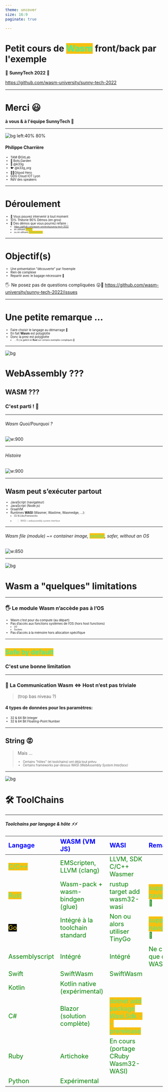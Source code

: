 ```yaml
---
theme: uncover
size: 16:9
paginate: true

---
```

<style scoped>
  mark {
    background-color: #942EC1;
    color: #FFFFFF;
  }
</style>
# Petit cours de <mark>Wasm</mark> front/back par l'exemple

🦩 **SunnyTech 2022** 🦩

https://github.com/wasm-university/sunny-tech-2022

---
# Merci 😃

**à vous & à l'équipe SunnyTech 🥰**

---

![bg left:40% 80%](pictures/k33g.png)

#### Philippe Charrière

- TAM @GitLab
- 🤖 Bots.Garden
- 🦊 @k33g
- 🐦 @k33g_org
- 🍊🦸Gitpod Hero
- GDG Cloud IOT Lyon
- RdV des speakers

---
# Déroulement

- 👋 Vous pouvez intervenir à tout moment
- 10% Théorie 90% Démos (en gros)
- 🚀 Des démos que vous pourrez refaire :
  - https://github.com/wasm-university/sunny-tech-2022
  - en utilisant <mark>Gitpod</mark>
  - ou en utilisant <mark>DevContainer</mark>

---
# Objectif(s)

- Une présentation "découverte" par l’exemple
- Rien de complexe
- Repartir avec le bagage nécessaire 🧳

🖐️ Ne posez pas de questions compliquées 😛🙏
https://github.com/wasm-university/sunny-tech-2022/issues

---
# Une petite remarque ...

- Faire choisir le langage au démarrage 🤔
- En fait **Wasm** est polyglotte
- Donc la prez est polyglotte
  - ... Et j'ai galéré en **Rust** sur certains exemples compliqués 🥵

---
![bg](#F0EA71)
# WebAssembly ???

## WASM ???
### C'est parti ! 🚀

---
###### Wasm Quoi/Pourquoi ?

![w:900](pictures/wasm-01.jpeg)

---
###### Histoire

![w:900](pictures/wasm-02.jpeg)

---

## Wasm peut s’exécuter partout

- JavaScript (navigateur)
- JavaScript (Node.js)
- GraalVM
- Runtimes **WASI** (Wasmer, Wastime, Wasmedge, …):
  - *CLI & Libs/Frameworks*
  - > WASI = webassembly system interface

---

###### Wasm file (module) ~= container image, <mark>smaller</mark>, safer, without an OS

![w:850](pictures/wasm-03.jpeg)


<!-- la portabilité de wasm dépend de l'hôte
l'hôte exporte des fonctions (utilisable par le module qui les importe)
le module exporte des fonctions utilisables par l'hôte
-->

---
![bg](#C4D8F8)
# Wasm a "quelques" limitations

---

### 🖐️ Le module Wasm n’accède pas à l’OS

- Wasm c’est pour du compute (au départ)
- Pas d’accès aux fonctions systèmes de l’OS (hors host functions)
  - I/O
  - Sockets
- Pas d’accès à la mémoire hors allocation spécifique
<!-- vérifier cette partie -->

---

## <mark>Safe by default</mark>

### C'est une bonne limitation

---
### 📣 La Communication Wasm <=> Host  n’est pas triviale
> (trop bas niveau ?)

#### 4 types de données pour les paramètres:

  - 32 & 64 Bit Integer
  - 32 & 64 Bit Floating-Point Number

---
## String 😡

> Mais ...
> - Certains "hôtes" (et toolchains) ont déjà tout prévu
> - Certains frameworks par-dessus WASI *(WebAssembly System Interface)*

---

![bg](#B8F6C5)
# 🛠 ToolChains

---
##### Toolchains par langage & hôte ⚡️⚡️

<style scoped>
table {
    height: 80%;
    width: 100%;
    font-size: 20px;
    color: green;
}
th {
    color: blue;
}
mark {
  background-color: #EFD217;
  color: #000000;
}
mark-bis {
  background-color: #000000;
  color: #EFD217;
}
</style>

Langage         | WASM (VM JS)                    | WASI                                     | Remarks
:---------------|:--------------------------------|:-----------------------------------------|:--------
<mark>C/C++ </mark>          | EMScripten, LLVM (clang)        | LLVM, SDK C/C++ Wasmer                   |
<mark>Rust</mark>            | Wasm-pack + wasm-bindgen (glue) | rustup target add wasm32-wasi            | <mark>support navigateur</mark> 💖
<mark-bis>Go</mark-bis>              | Intégré à la toolchain standard | Non ou alors utiliser TinyGo             | <mark>support navigateur</mark> 💖
Assemblyscript  | Intégré                         | Intégré                                  | Ne cible que du WASM
Swift           | SwiftWasm                       | SwiftWasm                                |
Kotlin          | Kotlin native (expérimental)    |                                          |
C#              | Blazor (solution complète)      | <mark>dotnet add package Wasi.Sdk --prerelease</mark> |
Ruby            | Artichoke                       | En cours (portage CRuby Wasm32-WASI)     |
Python          | Expérimental                    |                                          |

<!-- regarder prez de Sébastien pour Kotlin -->
###### *Liste non exhaustive*

---
![bg](#E3C3E9)
# Statut actuel de Wasm

https://blog.scottlogic.com/2022/06/20/state-of-wasm-2022.html

---

![w:900](pictures/wasm-state.png)

---
<style scoped>
mark {
  background-color: #EFD217;
  color: #000000;
}
mark-purple {
  background-color: #942EC1;
  color: #FFFFFF;
}

mark-orange {
  background-color: #F0B044;
  color: #000000;
}

mark-cyan {
  background-color: #44F0EF;
  color: #000000;
}

mark-grey {
  background-color: #E2E0D6;
  color: #000000;
}

mark-green {
  background-color: #71F09C;
  color: #000000;
}

</style>

#### (Très) Rapide résumé (issue du sondage)

- L'utilisation de <mark-purple>**WASM**</mark-purple> ++ fréquente
- Popularité de <mark-orange>**Rust**</mark-orange> en hausse
- De + en + de personnes veulent faire du <mark-purple>**WASM**</mark-purple> en <mark-cyan>**Go**</mark-cyan>
- <mark-green>**Wasmtime**</mark-green> est le runtime le plus utilisé (arm ? 🤔)
- Utilisation de <mark-purple>**WASM**</mark-purple> pour <mark-grey>**Serverless** & **plug-ins**</mark-grey> en hausse
- <mark>**JavaScript**</mark> est devenu un langage utilisable pour <mark-purple>**WASM**</mark-purple> 😮🤔

<!--
Rust usage and desireabillity has continued to climb
Python has seen a big climb in usage
JavaScript has become a viable WebAssembly language
It’s been a good year for Blazor, with a big climb in usage and desire
Wasmtime is the most widely used runtime
The use of WebAssembly for Serverless, Containerisation and as a plug-in host has climbed significantly
Survey respondents are using WebAssembly much more freq
-->

---
<!--
##### Near’s JS SDK based on QuickJS

![w:800](pictures/js-wasm-01.png)

---
-->
##### JS to WebAssembly toolchain

![w:800](pictures/js-wasm-02.png)

---
##### Bringing JavaScript and TypeScript to Suborbital

![w:800](pictures/js-wasm-03.png)

---
# Liens relatifs à Wasm 💜 JavaScript

- [Thread Twitter de @BrendanEich](https://twitter.com/BrendanEich/status/1535304420426141696?ref_src=twsrc%5Etfw%7Ctwcamp%5Etweetembed%7Ctwterm%5E1535304420426141696%7Ctwgr%5E%7Ctwcon%5Es1_&ref_url=https%3A%2F%2Fblog.scottlogic.com%2F2022%2F06%2F20%2Fstate-of-wasm-2022.html)
- Javy (Shopify) : https://github.com/Shopify/javy
- Suborbital Blog Post : https://blog.suborbital.dev/bringing-javascript-and-typescript-to-suborbital

---
![bg](#728CB7)
![fg](#FFFFFF)
# Wasm & le Navigateur 🌍

---

![bg](#3AF1F2)
![fg](#000000)

### Avant de faire du Go
# 👀 1er module Wasm en C

---
<!--
`main.c`
```c
#define WASM_EXPORT __attribute__((visibility("default")))

WASM_EXPORT
float power(float number, int pow) {
 float res = number;
   for (int i = 0;i < pow - 1; i++) {
     res = res * number;
   }
 return res;
}

WASM_EXPORT
char* greet()
{
    static char str[12] = "hello world!";
    return (char*)str;
}
```

---
#### Build

```bash
clang --target=wasm32 \
  --no-standard-libraries -Wl,--export-all -Wl, \
  --no-entry -o main.wasm main.c
```

---

`index.html`
```javascript
WebAssembly.instantiateStreaming(fetch("main.wasm"))
  .then(({ instance }) => {
    console.log("👋 main.wasm is loaded")

    const value = instance.exports.power(2, 2)

    console.log(`🤖 value: ${value}`)
    console.log(`👋 greet: ${instance.exports.greet()}`)

  })
  .catch(error => {
    console.log("😡 ouch", error)
  })
```

---
-->
![bg](#000000)
![fg](#FFFFFF)
# Démo 🚀


<a href="https://github.com/wasm-university/sunny-tech-2022/tree/main/00-c-web" target="_blank">00-c-web</a>

---

![bg](#3AF1F2)
![fg](#000000)
# Wasm avec Go dans le navigateur

---

<style scoped>
  mark {
    background-color: #EFD217;
    color: #000000;
  }
</style>

# Go + JavaScript = 💖

```bash
cp "$(go env GOROOT)/misc/wasm/wasm_exec.js" .
```

```html
<script src="wasm_exec.js"></script>
```

 > Disclaimer, I 💛 <mark>**JavaScript**</mark>
---
<style scoped>
mark {
  background-color: #EFD217;
  color: #000000;
}
mark-purple {
  background-color: #942EC1;
  color: #FFFFFF;
}
mark-cyan {
  background-color: #44F0EF;
  color: #000000;
}
ul {
  font-size: 60%;
}
</style>

#### Fonction (<mark-purple>wasm</mark-purple>) en <mark-cyan>Go</mark-cyan>
##### Appelée en <mark>JavaScript</mark>

```go
func Hello(this js.Value, args []js.Value) interface{} {
  message := args[0].String() // get the parameters
  return "😃 Hello " + message
}
```

- 2 paramètres et une `interface en retour`
- le 1er `this` fait référence à l'objet global `window`
- le second est un slice de `[]js.Value` (ensemble des arguments passés lors de l'appel à partir de <mark>JavaScript</mark>)


---
<style scoped>
mark {
  background-color: #EFD217;
  color: #000000;
}
mark-purple {
  background-color: #942EC1;
  color: #FFFFFF;
}
ul {
  font-size: 60%;
}
</style>

#### Initialiser la fonction

```go
func main() {

  js.Global().Set("Hello", js.FuncOf(Hello))

  // make sure that the go program won't exit
  <-make(chan bool)
}
```
- La fonction `Hello` est rattaché à l'objet `Global` de <mark>JavaScript</mark>
- Utilisation d'une `channel` pour éviter "de sortir"

<!--
Et avec ça, on peut faire plein de choses ...
Comme en JavaScript 😉
-->

---
<style scoped>
mark {
  background-color: #EFD217;
  color: #000000;
}
mark-purple {
  background-color: #942EC1;
  color: #FFFFFF;
}
mark-cyan {
  background-color: #44F0EF;
  color: #000000;
}
ul {
  font-size: 60%;
}
</style>

#### Utilisation de la fonction <mark-cyan>Go</mark-cyan> en <mark>JavaScript</mark>

```javascript
const go = new Go() // Go Wasm runtime
// load wasm module and 🖐️ "expose" host functions
WebAssembly.instantiateStreaming(fetch("main.wasm"), go.importObject)
  .then(resultObject => {
    // execute `main`
    go.run(resultObject.instance)
    // instance object contains
    // all the Exported WebAssembly functions
    let resultValue = Hello("Bob Morane")
    //😃 Hello "Bob Morane
  })
  .catch(error => {
    console.log("😡 ouch", error)
  })
```

<!--
Il est temps de voir quelques exemples
-->

---
### Mais aussi ...
---
<style scoped>
mark {
  background-color: #EFD217;
  color: #000000;
}
mark-purple {
  background-color: #942EC1;
  color: #FFFFFF;
}
mark-cyan {
  background-color: #44F0EF;
  color: #000000;
}
ul {
  font-size: 60%;
}
</style>

###### Appeler une fonction <mark>JavaScript</mark> à partir d'une Fonction (<mark-purple>wasm</mark-purple>) en <mark-cyan>Go</mark-cyan>

```go
import (
	"syscall/js"
)

func main() {

	message := "👋 Hello World from Go 🌍"

	// ! We got a reference to the DOM
	document := js.Global().Get("document")
	h2 := document.Call("createElement", "h2")
	h2.Set("innerHTML", message)
	document.Get("body").Call("appendChild", h2)

}
```

- `"syscall/js"` permet à WebAssembly d'accéder à l'hôte (navigateur)
- la méthode `Call` permet d'appeler des fonctions <mark>JavaScript</mark> (std+udf)

---
<style scoped>
mark-cyan {
  background-color: #44F0EF;
  color: #FFFFFF;
}
</style>

![bg](#000000)
![fg](#FFFFFF)
# Démos 🚀

<a href="https://github.com/wasm-university/sunny-tech-2022/tree/main/01-go-hello" target="_blank">01-go-hello</a>
<a href="https://github.com/wasm-university/sunny-tech-2022/tree/main/02-wasm-go-boids" target="_blank">02-wasm-go-boids (<mark-cyan>with TinyGo</mark-cyan>)</a>

---

<style scoped>
  mark {
    background-color: #EFD217;
    color: #000000;
  }
  mark-green {
    background-color: #12984E;
    color: #FFFFFF;
  }
  mark-orange {
    background-color: #F0B044;
    color: #000000;
  }
</style>

![bg](#3AF1F2)
![fg](#000000)

# Wasm avec <mark-orange>Rust</mark-orange> dans le navigateur et aussi <mark-green>Node.js</mark-green>
##### 2 VMs <mark>JavaScript</mark>

## 🦀 + 🕸️ = 💖

https://rustwasm.github.io/

---

# Facile ?
## avec Wasm Bindgen, OUI ‼️ 😍

https://github.com/rustwasm/wasm-bindgen
> Facilitating high-level interactions between Wasm modules and JavaScript

---

#### Créer un projet "Rust Wasm"

###### <mark>Créer un projet de type "library"</mark>

```bash
cargo new --lib hello
```

###### <mark>Mise à jour de `Cargo.toml`</mark>

```toml
[lib]
name = "hello"
path = "src/lib.rs"
crate-type =["cdylib"]

[dependencies]
wasm-bindgen = "0.2.50"
```

---

###### <mark>Modifier `main.rs`<mark>

```rust
use wasm_bindgen::prelude::*;

#[wasm_bindgen]
pub fn hello(s: String) -> String {
  let r = String::from("👋 hello ");

  return r + &s;
}
```

---

###### <mark>Compiler pour le navigateur<mark>

```bash
cd hello
wasm-pack build --release --target web
```
> 🖐️ `--target web`

###### <mark>Compiler pour Node.js<mark>

```bash
wasm-pack build --release --target nodejs
```
> 🖐️ `--target nodejs`

---

######  <mark>Utiliser dans le navigateur<mark>

```html
<script type="module">
  import init, { hello } from './hello/pkg/hello.js'

  async function run() {
    await init()
    console.log(hello("Bob Morane"))
  }
  run();
</script>
```

######  <mark>Utiliser avec Node.js<mark>


```javascript
const wasm = require("./hello/pkg/hello")

console.log(wasm.hello("Bob Morane")
```

---

![bg](#000000)
![fg](#FFFFFF)
# Démos 🚀


<a href="https://github.com/wasm-university/sunny-tech-2022/tree/main/03-nodejs-rust-function" target="_blank">03-nodejs-rust-function</a>

---
![bg](#3AF1F2)
![fg](#000000)

# Cas d'utilisation
### (Wasm dans le navigateur)
---
<style scoped>
ul {
   font-size: 70%;
}
</style>
##### Quelques applications

- Jeux Vidéos <a href="https://beta.unity3d.com/jonas/AngryBots/" target="_blank">AngryBots</a>
- Applications natives <a href="https://web.autocad.com" target="_blank">AutoCad</a>
- Traitement d’image en local (dans le navigateur), OCR <a href="hhttps://github.com/naptha/tesseract.js" target="_blank">Tesseract</a>
- Cartographie
  - <a href="https://earth.google.com/web/search/L%27Institut+Agro+Montpellier,+2+Place+Pierre+Viala,+Montpellier/@43.6172816,3.854877,49.43736742a,739.58630853d,35y,0h,45t,0r/data=CqkBGn8SeQolMHgxMmI2YWVmYTY2NjgzNWIxOjB4NGRmYmJmMDg5NjljMmUyYxkWNl4VA89FQCEb0qjAydYOQCo-TCdJbnN0aXR1dCBBZ3JvIE1vbnRwZWxsaWVyLCAyIFBsYWNlIFBpZXJyZSBWaWFsYSwgTW9udHBlbGxpZXIYAiABIiYKJAlZzs7dY9RFQBGkiDfcvMxFQBm5OcB3Eg0PQCE5DT7JmWMOQCgC?beta=1" target="_blank">Google Earth (Beta)</a>
  - <a href="https://ycabon.github.io/2018-devsummit-plenary/2-hurricanes.html" target="_blank">ArcGIS - Hurricanes</a>
- Machine Learning
- Chiffrement dans le navigateur
- Webcontainers <a href="https://stackblitz.com/edit/node-merzas?file=package.json,index.js" target="_blank">Stackblitz Node.js</a>
- ...

<!--
- https://blog.unity.com/technology/webassembly-is-here
- OCR ordonances Doctolib
- https://blog.stackblitz.com/posts/introducing-webcontainers/
- https://github.com/stackblitz/webcontainer-core
- https://stackblitz.com/edit/node-merzas?file=package.json,index.js

-->
---
# Plus besoin de l’AppStore ? 😬

<!-- l'avenir nous le dira -->

---

![bg](#3217EF)
![fg](#FFFFFF)

<style scoped>
  mark {
    background-color: #17EFE7;
    color: #000000;
  }
</style>

# Libérez, délivrez Wasm
## ... du navigateur (de la VM JS)
# <mark>WASI</mark>
https://wasi.dev/

---

<style scoped>
  mark-cyan {
    background-color: #17EFE7;
    color: #000000;
  }
  mark-orange {
    background-color: #F7C00E;
    color: #000000;
  }
  mark-purple {
    background-color: #942EC1;
    color: #FFFFFF;
  }
  mark-grey {
    background-color: #E2E0D6;
    color: #000000;
  }
  ul {
    font-size: 70%;
  }
</style>

### WASI: WebAssembly System Interface
Sous-groupe de spécifications **WebAssembly** pour transformer <mark-purple>**WASM**</mark-purple> en <mark-cyan>**"Portable Runtime"**</mark-cyan>

> <mark-grey>**WASI == Les fondations pour "sortir" Wasm du navigateur**</mark-grey>


> **WASI est une spécification pour pouvoir fournir un accès <mark-cyan>sécurisé et isolé</mark-cyan> au système sur lequel s’exécute <mark-orange>l’hôte</mark-orange> du <mark-purple>module Wasm</mark-purple>.**

---


<style scoped>
  mark-cyan {
    background-color: #17EFE7;
    color: #000000;
  }
  mark-orange {
    background-color: #F7C00E;
    color: #000000;
  }
  ul {
    font-size: 70%;
  }
</style>

**Un module WebAssembly "WASI" est :**

- Sécurisé
- Polyglotte
- Rapide
- <mark-cyan>Léger</mark-cyan>

**Un module WebAssembly <mark-orange>ne peut pas</mark-orange> :**

- Accéder au système d’exploitation
- Accéder à la mémoire que le host ne lui a pas donnée
- Faire des requêtes sur le réseau
- Lire ou écrire dans des fichiers


---
<style scoped>
  mark {
    background-color: #17EFE7;
    color: #000000;
  }
  ul {
    font-size: 70%;
  }
</style>

![bg](#973AF2)
![fg](#FFFFFF)

# Les Runtimes "WASI"
(qui implémentent la norme WASI)

- WASM / WASI => les spécifications par le **W3C**,
- La **Bytecode Alliance** s’occupe de l’implémentation

Avec Amazon, ARM, <mark>Cosmonic</mark>, Fastly, Google, Intel, <mark>Fermyon</mark>, <mark>Suborbital</mark>, Microsoft, Mozilla, Shopify, Siemens ...

---

#### Les 3 les plus reconnus du moment :

- **Wasmer**: https://wasmer.io/
- **Wasmtime**: https://wasmtime.dev/
- **WasmEdge**: https://wasmedge.org/

#### 2 fonctions :

- **CLI** : pour exécuter du code Wasm à partir d’une CLI
- **SDK** : pour exécuter du code Wasm à partir d’un autre langage (Rust, Go, C/C++)

---

###### Principe du Host Runtime

![w:900](pictures/wasm-05.jpeg)

---

##### SDK WASI / Langage <mark>(<> CLI)</mark>

<style scoped>
  mark {
    background-color: #17EFE7;
    color: #000000;
  }
  table {
      height: 80%;
      width: 100%;
      font-size: 20px;
      color: green;
  }
  th {
      color: blue;
  }
</style>

Langage             | WASMER                   | WASMEDGE (+arm)           | WASMTIME (+arm)
:-------------------|:-------------------------|:--------------------------|:--------
  <mark>Rust</mark> |  x                       |  x                        |  x
  <mark>Go</mark>   |  x (<mark>TinyGo</mark>) |  x  (<mark>TinyGo</mark>) |  x (<mark>TinyGo</mark>)
  <mark>C</mark>    |  x                       |  x                        |  x
  C++               |  x                       |                           |
  Python            |  x                       |  x                        |  x
  Swift             |  x                       |  x                        |  ?
  Grain             |                          |  x                        |  ?
  .Net              |  x (C#)                  |                           |  x
  NodeJS            |  x                       |  x                        |
  Bash              |                          |                           |  x
  Java              |  x                       |                           |  x (outside Bytecode Alliance)
  Perl              |                          |                           |  x (outside Bytecode Alliance)
  Zig               |  x (not published)       |                           |  x (outside Bytecode Alliance)
  Ruby              |                          |                           |  x (outside Bytecode Alliance)
> *Wasmer supporte d'autres langages*

---



<style scoped>
  mark-cyan {
    background-color: #17EFE7;
    color: #000000;
  }
  mark-orange {
    background-color: #F7C00E;
    color: #000000;
  }
  ul {
    font-size: 70%;
  }
</style>

![bg](#000000)
![fg](#FFFFFF)
# Démo 🚀
## Utiliser la CLI des runtimes WASI
### Avec un module en <mark-orange>Grain</mark-orange>

<a href="https://github.com/wasm-university/sunny-tech-2022/tree/main/04-use-cli-grain-division" target="_blank">04-use-cli-grain-division</a>

- <mark-orange>Grain</mark-orange> ne cible que le wasm
- https://grain-lang.org/
---
<style scoped>
  mark {
    background-color: #17EFE7;
    color: #000000;
  }
  ul {
    font-size: 70%;
  }
</style>

![bg](#E5D5F5)
![fg](#000000)

# Pourquoi utiliser les SDK des Runtimes "WASI" ?

- Pour faire votre propre "CLI Wasm" 🤓
- Pour appeler des fonctions Wasm à partir de Go 🚀
- ...

La documentation de WasmEdge est 💖
- https://wasmedge.org/book/en/embed/go.html
- https://github.com/second-state/WasmEdge-go-examples

---

<style scoped>
  mark {
    background-color: #17EFE7;
    color: #000000;
  }
  ul {
    font-size: 90%;
  }
</style>


#### Mais il y a des limitations 😢

- **Système de type trop simple**
  - <mark>Seulement 4 types numériques</mark> :
    - Integers (32 & 64 bit)
    - Floats (32 & 64 bit)
  - Passer une `String` à une fonction n'est pas trivial 🥵

- **Mode d’exécution fermé du module Wasm**
  - <mark>Pas d’accès à "l’extérieur"</mark> :
    - Pas d’appel http
    - Pas d’accès fichier
    - ...
  - Il est possible de définir des **host functions**
    - mais ce n'est pas simple 🤬

---
<style scoped>
  ul {
    font-size: 90%;
  }
</style>


#### Comment contourner ces limitations
##### "the hard way"

- Passage de **Strings** à une fonction avec **WasmEdge**
  - Pass complex parameters to Wasm functions: https://wasmedge.org/book/en/embed/go/memory.html
- Création de **Host Functions** avec **WasmEdge**
  - https://wasmedge.org/book/en/extend/plugin/hostfunction.html#host-functions

---

###### Principe des host functions

![w:900](pictures/wasm-06.jpeg)

---
<style scoped>
  mark {
    background-color: #17EFE7;
    color: #000000;
  }
</style>
## Mais : à venir

<mark><b>Interface Types</b></mark> : décrire des types de plus haut niveau, éviter les frictions

https://hacks.mozilla.org/2019/08/webassembly-interface-types/

---
![bg](#3AF1F2)
![fg](#000000)

### Comment contourner ces limitations
#### "the soft 🤗 way"

Avec des frameworks au dessus des SDKs

---


![w:500](pictures/suborbital.png)

#### 🛰 <mark>Sat</mark> un framework au dessus de WasmEdge, Wasmtime & Wasmer
#### 🛠 <mark>Subo</mark> une CLI multi toolchains
#### 💊 les <mark>Runnables</mark> des modules WASM vitaminés & polyglottes



https://suborbital.dev/
<!--
https://github.com/suborbital/sat/issues/122
-->
---

<style scoped>
  mark {
    background-color: #F7C00E;
    color: #000000;
  }
</style>

![bg](#000000)
![fg](#FFFFFF)
# Démo(s) 🚀
### Une CLI "facile" avec Sat
#### <mark>Strings & Host Functions</mark>

<a href="https://github.com/wasm-university/sunny-tech-2022/tree/main/05-go-sat" target="_blank">05-go-sat</a>

---

<style scoped>
  mark {
    background-color: #FFFFFF;
    color: #000000;
  }
</style>
![bg](#FFC300 )
# Perspectives (Wasi & SDK)

- Write once, run anywhere (encore un peu de travail)
  - Runtimes multi-plateformes
- Applications (CLI ou autre) avec plugins wasm
- "Lanceurs/Serveurs" de modules wasm
  - <mark>**Sécurité** 🖐️</mark>
  - Activation/Ajout de fonctionnalités
  - Bots, Hooks, FaaS, UDF, ...

---

<style scoped>
  mark {
    color: #44F099;
  }
</style>

![bg](#1A8B6E)
![fg](#FFFFFF)

# MicroServices, FaaS, ...
### <mark>Avec WebAssembly</mark>

<!--
- Utiliser d'autres langages (ex Grain)
- Parler des tests de charges
-->
---

<style scoped>
  ul {
    font-size: 75%;
  }
</style>
### Quelques solutions

- ![w:50](pictures/deislab.png) https://deislabs.io/
  - **WAGI**: WebAssembly Gateway Interface https://github.com/deislabs/wagi
- ![w:50](pictures/fermyon.png) https://www.fermyon.com/
  - **Spin**: https://spin.fermyon.dev/
- ![w:200](pictures/suborbital.png) https://suborbital.dev/
  - **Sat** 😍 est aussi un serveur http qui sert les **Runnables** https://github.com/suborbital/sat
- ![](pictures/cosmonic.png) https://cosmonic.com/
  - **WasmCloud** https://wasmcloud.com/
- ![w:50](pictures/dotnet.png) https://dotnet.microsoft.com
  - **Wasi.Sdk** & **Wasi.AspNetCore.Server.Native**
---
<style scoped>
  mark {
    background-color: #F7C00E;
    color: #000000;
  }
</style>

![bg](#000000)
![fg](#FFFFFF)
# Démo(s) 🚀

<a href="https://github.com/wasm-university/sunny-tech-2022/tree/main/06-wasi-asp-dotnet" target="_blank">06-wasi-asp-dotnet</a>
CSharp function (le **Wasi.Sdk** est expérimental)

<a href="https://github.com/wasm-university/sunny-tech-2022/tree/main/07-sat" target="_blank">07-sat</a>
AssemblyScript & <mark>JavaScript</mark> functions

---
<style scoped>
  mark {
    color: #44F099;
  }
</style>

![bg](#1A8B6E)
![fg](#FFFFFF)

# Et après ?
### <mark>Le futur de WebAssembly</mark> 👀

---
<style scoped>
ul {
   font-size: 70%;
}
</style>
##### À suivre https://github.com/WebAssembly
*Juin 2022 :*
- https://github.com/WebAssembly/component-model
  - amélioration intégration host
  - activité (GitHub Insights) en début d'année et un peu récemment
- https://github.com/WebAssembly/interface-types
  - reporté dans component-model
- https://github.com/WebAssembly/exception-handling
  - grosse activité en début d'année
- https://github.com/WebAssembly/debugging
  - 💀 😢
- https://github.com/WebAssembly/wasi-filesystem
  - un peu d'activité récemment


---

<style scoped>
  mark {
    color: #44F099;
  }
</style>

![bg](#1A8B6E)
![fg](#FFFFFF)

# Merci 😃

## <mark>Questions ?<mark>
---
